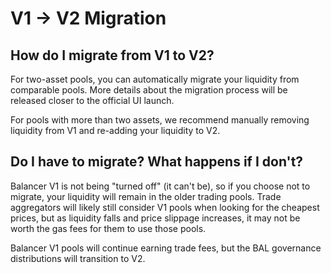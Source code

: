 # V1 -&gt; V2 Migration

## How do I migrate from V1 to V2?

For two-asset pools, you can automatically migrate your liquidity from comparable pools. More details about the migration process will be released closer to the official UI launch.

For pools with more than two assets, we recommend manually removing liquidity from V1 and re-adding your liquidity to V2.

## Do I have to migrate? What happens if I don't?

Balancer V1 is not being "turned off" \(it can't be\), so if you choose not to migrate, your liquidity will remain in the older trading pools. Trade aggregators will likely still consider V1 pools when looking for the cheapest prices, but as liquidity falls and price slippage increases, it may not be worth the gas fees for them to use those pools.

Balancer V1 pools will continue earning trade fees, but the BAL governance distributions will transition to V2. 

